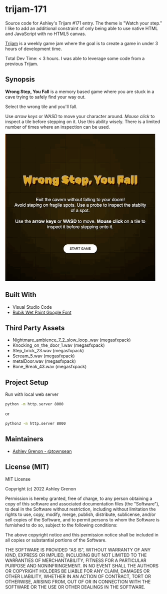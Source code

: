 # trijam-171
Source code for Ashley's Trijam #171 entry. The theme is "Watch your step."  I like to add an additional constraint of only being able to use native HTML and JavaScript with no HTML5 canvas. 

[Trijam](https://itch.io/jam/trijam-171) is a weekly game jam where the goal is to create a game in under 3 hours of development time.

Total Dev Time: < 3 hours.  I was able to leverage some code from a previous Trijam. 

## Synopsis

**Wrong Step, You Fall** is a memory based game where you are stuck in a cave trying to safely find your way out. 

Select the wrong tile and you'll fall.

Use *arrow keys* or *WASD* to move your character around.  *Mouse click* to inspect a tile before stepping on it. Use this ability wisely. There is a limited number of times where an inspection can be used.

![Wrong Step, You Fall Gameplay](assets/screenshot.gif)

## Built With

* Visual Studio Code
* [Rubik Wet Paint Google Font](https://fonts.google.com/specimen/Rubik+Wet+Paint?category=Display&preview.text=Wrong%20Step,%20You%20Fall&preview.text_type=custom)

## Third Party Assets

* Nightmare_ambience_7_2_slow_loop..wav (megasfxpack)
* Knocking_on_the_door_1.wav (megasfxpack)
* Step_brick_23.wav (megasfxpack)
* Scream_5.wav (megasfxpack)
* metalDoor.wav (megasfxpack)
* Bone_Break_43.wav (megasfxpack)

## Project Setup

Run with local web server

```sh
python -m http.server 8000
```

or

```sh
python3 -m http.server 8000
```

## Maintainers

* [Ashley Grenon - @townsean](https://github.com/townsean)

## License (MIT)

MIT License

Copyright (c) 2022 Ashley Grenon

Permission is hereby granted, free of charge, to any person obtaining a copy of this software and associated documentation files (the "Software"), to deal in the Software without restriction, including without limitation the rights to use, copy, modify, merge, publish, distribute, sublicense, and/or sell copies of the Software, and to permit persons to whom the Software is furnished to do so, subject to the following conditions:

The above copyright notice and this permission notice shall be included in all copies or substantial portions of the Software.

THE SOFTWARE IS PROVIDED "AS IS", WITHOUT WARRANTY OF ANY KIND, EXPRESS OR IMPLIED, INCLUDING BUT NOT LIMITED TO THE WARRANTIES OF MERCHANTABILITY, FITNESS FOR A PARTICULAR PURPOSE AND NONINFRINGEMENT. IN NO EVENT SHALL THE AUTHORS OR COPYRIGHT HOLDERS BE LIABLE FOR ANY CLAIM, DAMAGES OR OTHER LIABILITY, WHETHER IN AN ACTION OF CONTRACT, TORT OR OTHERWISE, ARISING FROM, OUT OF OR IN CONNECTION WITH THE SOFTWARE OR THE USE OR OTHER DEALINGS IN THE SOFTWARE.
